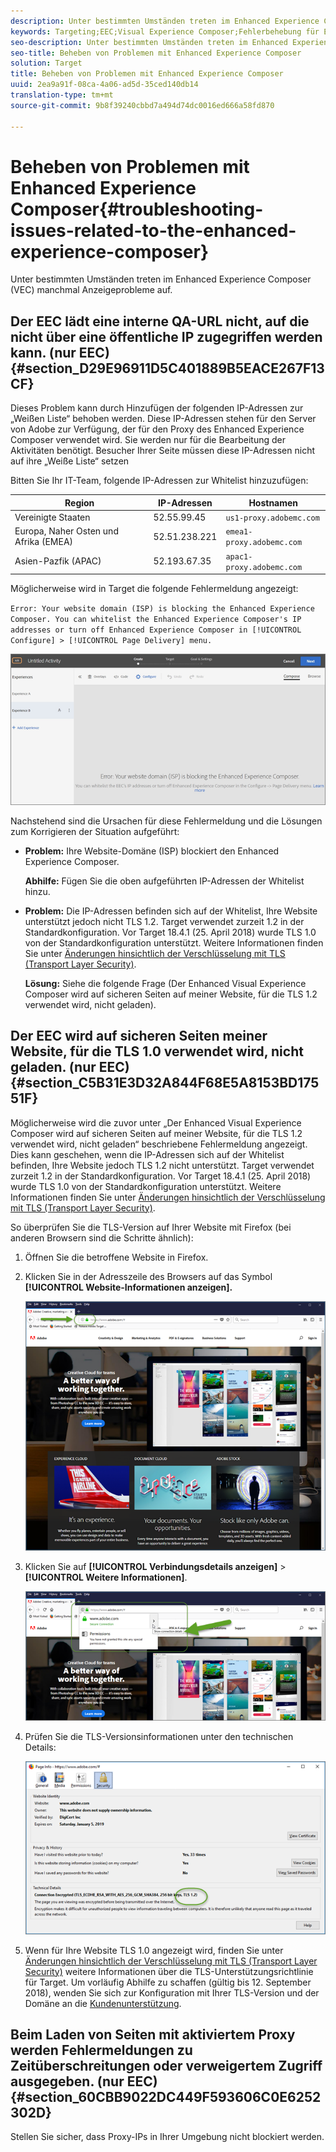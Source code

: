 ```yaml
---
description: Unter bestimmten Umständen treten im Enhanced Experience Composer (VEC) manchmal Anzeigeprobleme auf.
keywords: Targeting;EEC;Visual Experience Composer;Fehlerbehebung für Enhanced Experience Composer;Fehlerbehebung
seo-description: Unter bestimmten Umständen treten im Enhanced Experience Composer (VEC) manchmal Anzeigeprobleme auf.
seo-title: Beheben von Problemen mit Enhanced Experience Composer
solution: Target
title: Beheben von Problemen mit Enhanced Experience Composer
uuid: 2ea9a91f-08ca-4a06-ad5d-35ced140db14
translation-type: tm+mt
source-git-commit: 9b8f39240cbbd7a494d74dc0016ed666a58fd870

---
```



# Beheben von Problemen mit Enhanced Experience Composer{#troubleshooting-issues-related-to-the-enhanced-experience-composer}

Unter bestimmten Umständen treten im Enhanced Experience Composer (VEC) manchmal Anzeigeprobleme auf.

## Der EEC lädt eine interne QA-URL nicht, auf die nicht über eine öffentliche IP zugegriffen werden kann. (nur EEC) {#section_D29E96911D5C401889B5EACE267F13CF}

Dieses Problem kann durch Hinzufügen der folgenden IP-Adressen zur „Weißen Liste“ behoben werden. Diese IP-Adressen stehen für den Server von Adobe zur Verfügung, der für den Proxy des Enhanced Experience Composer verwendet wird. Sie werden nur für die Bearbeitung der Aktivitäten benötigt. Besucher Ihrer Seite müssen diese IP-Adressen nicht auf ihre „Weiße Liste“ setzen

Bitten Sie Ihr IT-Team, folgende IP-Adressen zur Whitelist hinzuzufügen:

| Region | IP-Adressen | Hostnamen |
|--- |--- |--- |
| Vereinigte Staaten | 52.55.99.45 | `us1-proxy.adobemc.com` |
| Europa, Naher Osten und Afrika (EMEA) | 52.51.238.221 | `emea1-proxy.adobemc.com` |
| Asien-Pazfik (APAC) | 52.193.67.35 | `apac1-proxy.adobemc.com` |

Möglicherweise wird in Target die folgende Fehlermeldung angezeigt:

`Error: Your website domain (ISP) is blocking the Enhanced Experience Composer. You can whitelist the Enhanced Experience Composer's IP addresses or turn off Enhanced Experience Composer in [!UICONTROL Configure] > [!UICONTROL Page Delivery] menu.`

![](assets/EEC_error.png)

Nachstehend sind die Ursachen für diese Fehlermeldung und die Lösungen zum Korrigieren der Situation aufgeführt:

* **Problem:** Ihre Website-Domäne (ISP) blockiert den Enhanced Experience Composer.

   **Abhilfe:** Fügen Sie die oben aufgeführten IP-Adressen der Whitelist hinzu.

* **Problem:** Die IP-Adressen befinden sich auf der Whitelist, Ihre Website unterstützt jedoch nicht TLS 1.2. Target verwendet zurzeit 1.2 in der Standardkonfiguration. Vor Target 18.4.1 (25. April 2018) wurde TLS 1.0 von der Standardkonfiguration unterstützt. Weitere Informationen finden Sie unter   [Änderungen hinsichtlich der Verschlüsselung mit TLS (Transport Layer Security)](../../../c-implementing-target/c-considerations-before-you-implement-target/tls-transport-layer-security-encryption.md#concept_CC1001E9D3AE4BABAF90B8311B0A6451).

   **Lösung:** Siehe die folgende Frage (Der Enhanced Visual Experience Composer wird auf sicheren Seiten auf meiner Website, für die TLS 1.2 verwendet wird, nicht geladen).

## Der EEC wird auf sicheren Seiten meiner Website, für die TLS 1.0 verwendet wird, nicht geladen. (nur EEC) {#section_C5B31E3D32A844F68E5A8153BD17551F}

Möglicherweise wird die zuvor unter „Der Enhanced Visual Experience Composer wird auf sicheren Seiten auf meiner Website, für die TLS 1.2 verwendet wird, nicht geladen“ beschriebene Fehlermeldung angezeigt. Dies kann geschehen, wenn die IP-Adressen sich auf der Whitelist befinden, Ihre Website jedoch TLS 1.2 nicht unterstützt. Target verwendet zurzeit 1.2 in der Standardkonfiguration. Vor Target 18.4.1 (25. April 2018) wurde TLS 1.0 von der Standardkonfiguration unterstützt. Weitere Informationen finden Sie unter   [Änderungen hinsichtlich der Verschlüsselung mit TLS (Transport Layer Security)](../../../c-implementing-target/c-considerations-before-you-implement-target/tls-transport-layer-security-encryption.md#concept_CC1001E9D3AE4BABAF90B8311B0A6451).

So überprüfen Sie die TLS-Version auf Ihrer Website mit Firefox (bei anderen Browsern sind die Schritte ähnlich):

1. Öffnen Sie die betroffene Website in Firefox.
1. Klicken Sie in der Adresszeile des Browsers auf das Symbol **[!UICONTROL Website-Informationen anzeigen].**

   ![](assets/firefox_more_info.png)

1. Klicken Sie auf **[!UICONTROL Verbindungsdetails anzeigen]** &gt; **[!UICONTROL Weitere Informationen]**.

   ![](assets/firefox_more_info_2.png)

1. Prüfen Sie die TLS-Versionsinformationen unter den technischen Details:

   ![](assets/firefox_more_info_3.png)

1. Wenn für Ihre Website TLS 1.0 angezeigt wird, finden Sie unter   [Änderungen hinsichtlich der Verschlüsselung mit TLS (Transport Layer Security)](../../../c-implementing-target/c-considerations-before-you-implement-target/tls-transport-layer-security-encryption.md#concept_CC1001E9D3AE4BABAF90B8311B0A6451) weitere Informationen über die TLS-Unterstützungsrichtlinie für Target. Um vorläufig Abhilfe zu schaffen (gültig bis 12. September 2018), wenden Sie sich zur Konfiguration mit Ihrer TLS-Version und der Domäne an die [Kundenunterstützung](../../../cmp-resources-and-contact-information.md#reference_ACA3391A00EF467B87930A450050077C).

## Beim Laden von Seiten mit aktiviertem Proxy werden Fehlermeldungen zu Zeitüberschreitungen oder verweigertem Zugriff ausgegeben. (nur EEC) {#section_60CBB9022DC449F593606C0E6252302D}

Stellen Sie sicher, dass Proxy-IPs in Ihrer Umgebung nicht blockiert werden.
